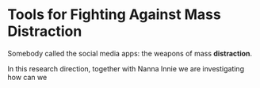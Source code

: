 # Tools for Fighting Against Mass Distraction

Somebody called the social media apps: the weapons of mass **distraction**. 

In this research direction, together with Nanna Innie we are investigating how can we 